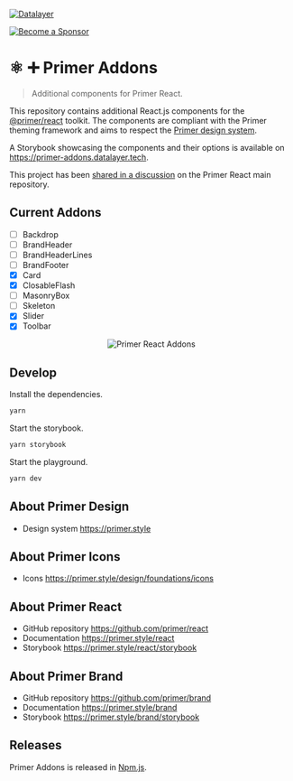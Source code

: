[![Datalayer](https://assets.datalayer.tech/datalayer-25.svg)](https://datalayer.io)

[![Become a Sponsor](https://img.shields.io/static/v1?label=Become%20a%20Sponsor&message=%E2%9D%A4&logo=GitHub&style=flat&color=1ABC9C)](https://github.com/sponsors/datalayer)

# ⚛️ ➕ Primer Addons

> Additional components for Primer React.

This repository contains additional React.js components for the [@primer/react](https://github.com/primer/react) toolkit. The components are compliant with the Primer theming framework and aims to respect the [Primer design system](https://primer.style).

A Storybook showcasing the components and their options is available on https://primer-addons.datalayer.tech.

This project has been [shared in a discussion](https://github.com/primer/react/discussions/3297) on the Primer React main repository.

## Current Addons

- [ ] Backdrop
- [ ] BrandHeader
- [ ] BrandHeaderLines
- [ ] BrandFooter
- [x] Card
- [x] ClosableFlash
- [ ] MasonryBox
- [ ] Skeleton
- [x] Slider
- [x] Toolbar

<div align="center" style="text-align: center">
  <img alt="Primer React Addons" src="https://assets.datalayer.tech/primer-addons-example.png" />
</div>

## Develop

Install the dependencies.

```bash
yarn
```

Start the storybook.

```bash
yarn storybook
```

Start the playground.

```bash
yarn dev
```

## About Primer Design

- Design system https://primer.style

## About Primer Icons

- Icons https://primer.style/design/foundations/icons

## About Primer React

- GitHub repository https://github.com/primer/react
- Documentation https://primer.style/react
- Storybook https://primer.style/react/storybook

## About Primer Brand

- GitHub repository https://github.com/primer/brand
- Documentation https://primer.style/brand
- Storybook https://primer.style/brand/storybook

## Releases

Primer Addons is released in [Npm.js](https://www.npmjs.com/package/@datalayer/primer-addons).
